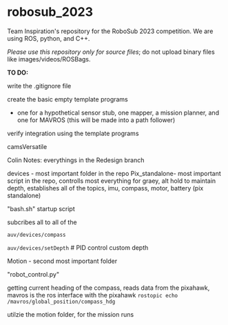 # robosub_2023
Team Inspiration's repository for the RoboSub 2023 competition. We are using ROS, python, and C++.

*Please use this repository only for source files*; do not upload binary files like images/videos/ROSBags.

**TO DO:**

write the .gitignore file

create the basic empty template programs 
- one for a hypothetical sensor stub, one mapper, a mission planner, and one for MAVROS (this will be made into a path follower)

verify integration using the template programs

camsVersatile

Colin Notes:
everythings in the Redesign branch

devices - most important folder in the repo
Pix_standalone- most important script in the repo, controlls most everything for graey, alt hold to maintain depth, establishes all of the topics, imu, compass, motor, battery (pix standalone) 

"bash.sh" startup script

subcribes all to all of the 

``` auv/devices/compass ``` 


``` auv/devices/setDepth ``` # PID control custom depth

Motion - second most important folder

"robot_control.py" 

getting current heading of the compass, reads data from the pixahawk, mavros is the ros interface with the pixahawk
``` rostopic echo /mavros/global_position/compass_hdg ```

utilzie the motion folder, for the mission runs

